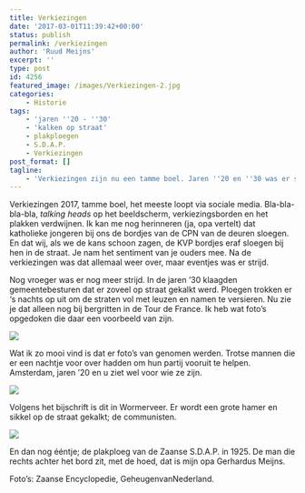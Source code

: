 ```yaml
---
title: Verkiezingen
date: '2017-03-01T11:39:42+00:00'
status: publish
permalink: /verkiezingen
author: 'Ruud Meijns'
excerpt: ''
type: post
id: 4256
featured_image: /images/Verkiezingen-2.jpg
categories:
    - Historie
tags:
    - 'jaren ''20 - ''30'
    - 'kalken op straat'
    - plakploegen
    - S.D.A.P.
    - Verkiezingen
post_format: []
tagline:
    - 'Verkiezingen zijn nu een tamme boel. Jaren ''20 en ''30 was er strijd en waren er plakploegen.'
---
```

Verkiezingen 2017, tamme boel, het meeste loopt via sociale media. Bla-bla-bla-bla, *talking heads* op het beeldscherm, verkiezingsborden en het plakken verdwijnen. Ik kan me nog herinneren (ja, opa vertelt) dat katholieke jongeren bij ons de bordjes van de CPN van de deuren sloegen. En dat wij, als we de kans schoon zagen, de KVP bordjes eraf sloegen bij hen in de straat. Je nam het sentiment van je ouders mee. Na de verkiezingen was dat allemaal weer over, maar eventjes was er strijd.

Nog vroeger was er nog meer strijd. In de jaren ’30 klaagden gemeentebesturen dat er zoveel op straat gekalkt werd. Ploegen trokken er ‘s nachts op uit om de straten vol met leuzen en namen te versieren. Nu zie je dat alleen nog bij bergritten in de Tour de France. Ik heb wat foto’s opgedoken die daar een voorbeeld van zijn.

![](/images/Verkiezingen-1920-1.png)

Wat ik zo mooi vind is dat er foto’s van genomen werden. Trotse mannen die er een nachtje voor over hadden om hun partij vooruit te helpen. Amsterdam, jaren ’20 en u ziet wel voor wie ze zijn.

![](/images/verkiezingen-plakken-1.jpg)

Volgens het bijschrift is dit in Wormerveer. Er wordt een grote hamer en sikkel op de straat gekalkt; de communisten.

![](/images/Verkiezingen.jpg)

En dan nog ééntje; de plakploeg van de Zaanse S.D.A.P. in 1925. De man die rechts achter het bord zit, met de hoed, dat is mijn opa Gerhardus Meijns.

Foto’s: Zaanse Encyclopedie, GeheugenvanNederland.